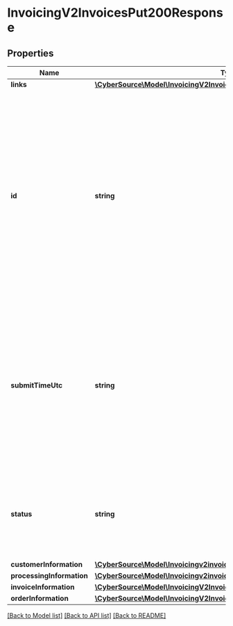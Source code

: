 # InvoicingV2InvoicesPut200Response

## Properties
Name | Type | Description | Notes
------------ | ------------- | ------------- | -------------
**links** | [**\CyberSource\Model\InvoicingV2InvoicesAllGet200ResponseLinks**](InvoicingV2InvoicesAllGet200ResponseLinks.md) |  | [optional] 
**id** | **string** | An unique identification number generated by Cybersource to identify the submitted request. Returned by all services. It is also appended to the endpoint of the resource. On incremental authorizations, this value with be the same as the identification number returned in the original authorization response. | [optional] 
**submitTimeUtc** | **string** | Time of request in UTC. Format: &#x60;YYYY-MM-DDThh:mm:ssZ&#x60; **Example** &#x60;2016-08-11T22:47:57Z&#x60; equals August 11, 2016, at 22:47:57 (10:47:57 p.m.). The &#x60;T&#x60; separates the date and the time. The &#x60;Z&#x60; indicates UTC.  Returned by Cybersource for all services. | [optional] 
**status** | **string** | The status of the invoice.  Possible values: - DRAFT - CREATED - SENT - PARTIAL - PAID - CANCELED - PENDING | [optional] 
**customerInformation** | [**\CyberSource\Model\Invoicingv2invoicesCustomerInformation**](Invoicingv2invoicesCustomerInformation.md) |  | [optional] 
**processingInformation** | [**\CyberSource\Model\Invoicingv2invoicesProcessingInformation**](Invoicingv2invoicesProcessingInformation.md) |  | [optional] 
**invoiceInformation** | [**\CyberSource\Model\InvoicingV2InvoicesPost201ResponseInvoiceInformation**](InvoicingV2InvoicesPost201ResponseInvoiceInformation.md) |  | [optional] 
**orderInformation** | [**\CyberSource\Model\InvoicingV2InvoicesPost201ResponseOrderInformation**](InvoicingV2InvoicesPost201ResponseOrderInformation.md) |  | [optional] 

[[Back to Model list]](../README.md#documentation-for-models) [[Back to API list]](../README.md#documentation-for-api-endpoints) [[Back to README]](../README.md)


